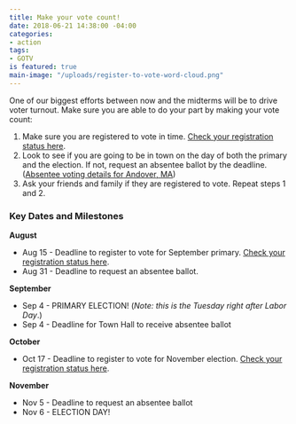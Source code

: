 ```yaml
---
title: Make your vote count!
date: 2018-06-21 14:38:00 -04:00
categories:
- action
tags:
- GOTV
is featured: true
main-image: "/uploads/register-to-vote-word-cloud.png"
---
```


One of our biggest efforts between now and the midterms will be to drive voter turnout. Make sure you are able to do your part by making your vote count:
1. Make sure you are registered to vote in time. [Check your registration status here](https://bit.ly/1IYJYjQ).
2. Look to see if you are going to be in town on the day of both the primary and the election. If not, request an absentee ballot by the deadline. ([Absentee voting details for Andover, MA](https://bit.ly/2I5r4cy))
3. Ask your friends and family if they are registered to vote. Repeat steps 1 and 2. 


### Key Dates and Milestones
**August**
* Aug 15 - Deadline to register to vote for September primary. [Check your registration status here](https://bit.ly/1IYJYjQ).
* Aug 31 - Deadline to request an absentee ballot. 

**September**
* Sep 4 - PRIMARY ELECTION! (*Note: this is the Tuesday right after Labor Day*.)
* Sep 4 - Deadline for Town Hall to receive absentee ballot

**October**
* Oct 17 - Deadline to register to vote for November election. [Check your registration status here](https://bit.ly/1IYJYjQ).

**November**
* Nov 5 - Deadline to request an absentee ballot
* Nov 6 - ELECTION DAY!